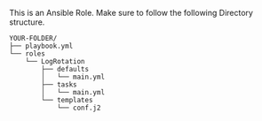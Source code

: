 This is an Ansible Role. 
Make sure to follow the following Directory structure.
```
YOUR-FOLDER/
├── playbook.yml
└── roles
    └── LogRotation
        ├── defaults
        │   └── main.yml
        ├── tasks
        │   └── main.yml
        └── templates
            └── conf.j2
```



